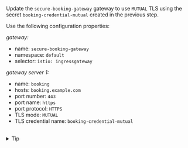 Update the `secure-booking-gateway` gateway to use `MUTUAL` TLS using
the secret `booking-credential-mutual` created in the previous step.

Use the following configuration properties:

*gateway:*
* name: `secure-booking-gateway`
* namespace: `default`
* selector: `istio: ingressgateway`

*gateway server 1:*
* name: `booking`
* hosts: `booking.example.com`
* port number: `443`
* port name: `https`
* port protocol: `HTTPS`
* TLS mode: `MUTUAL`
* TLS credential name: `booking-credential-mutual`

<br>
<details><summary>Tip</summary>

```plain
apiVersion: networking.istio.io/v1alpha3
kind: Gateway
metadata:
  name: secure-booking-gateway
spec:
  selector:
    istio: ingressgateway
  servers:
  - port:
      number: 443
      name: https
      protocol: HTTPS
    tls:
      mode: // TODO
      credentialName: // TODO
    hosts:
    - booking.example.com
```{{copy}}
</details>


<br>
<details><summary>Solution</summary>

```plain
apiVersion: networking.istio.io/v1alpha3
kind: Gateway
metadata:
  name: secure-booking-gateway
spec:
  selector:
    istio: ingressgateway
  servers:
  - port:
      number: 443
      name: https
      protocol: HTTPS
    tls:
      mode: MUTUAL
      credentialName: booking-credential-mutual
    hosts:
    - booking.example.com
```{{copy}}
</details>
